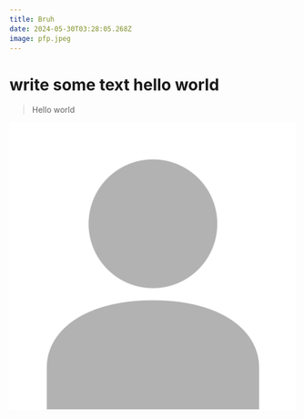 ```yaml
---
title: Bruh
date: 2024-05-30T03:28:05.268Z
image: pfp.jpeg
---
```

# w﻿rite some text hello world

> H﻿ello world 



![](pfp.jpeg)